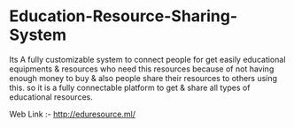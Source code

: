 # Education-Resource-Sharing-System
Its A fully customizable system to connect people for get easily educational equipments &amp; resources who need this resources because of not having enough money to buy &amp; also people share their resources to others using this. so it is a fully connectable platform to get &amp; share all types of educational resources.

Web Link :- http://eduresource.ml/
